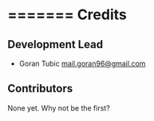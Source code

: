 =======
Credits
=======

Development Lead
----------------

* Goran Tubic <mail.goran96@gmail.com>


Contributors
------------

None yet. Why not be the first?
